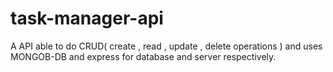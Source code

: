 # task-manager-api
A API able to do CRUD( create , read , update , delete operations ) and uses MONGOB-DB and express for database and server respectively.

